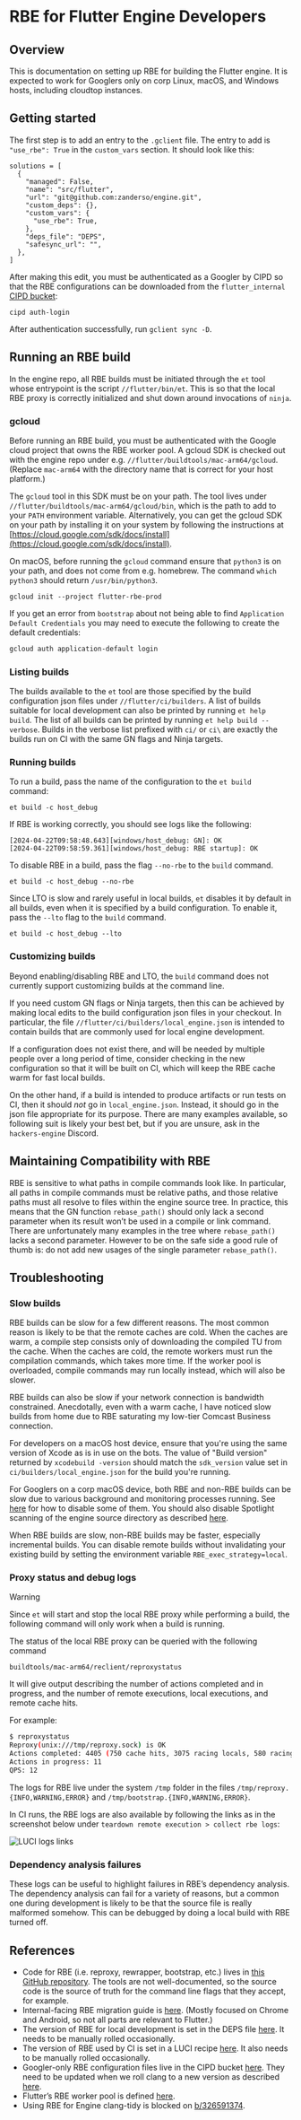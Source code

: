 # RBE for Flutter Engine Developers

## Overview

This is documentation on setting up RBE for building the Flutter engine. It is
expected to work for Googlers only on corp Linux, macOS, and Windows hosts,
including cloudtop instances.

## Getting started

The first step is to add an entry to the `.gclient` file. The entry to add is
`"use_rbe": True` in the `custom_vars` section. It should look like this:

```
solutions = [
  {
    "managed": False,
    "name": "src/flutter",
    "url": "git@github.com:zanderso/engine.git",
    "custom_deps": {},
    "custom_vars": {
      "use_rbe": True,
    },
    "deps_file": "DEPS",
    "safesync_url": "",
  },
]
```

After making this edit, you must be authenticated as a Googler by CIPD so that
the RBE configurations can be downloaded from the `flutter_internal`
[CIPD bucket](https://chrome-infra-packages.appspot.com/p/flutter_internal):

```
cipd auth-login
```

After authentication successfully, run `gclient sync -D`.

## Running an RBE build

In the engine repo, all RBE builds must be initiated through the `et` tool whose
entrypoint is the script `//flutter/bin/et`. This is so that the local RBE
proxy is correctly initialized and shut down around invocations of `ninja`.

### gcloud

Before running an RBE build, you must be authenticated with the Google cloud
project that owns the RBE worker pool. A gcloud SDK is checked out with the
engine repo under e.g. `//flutter/buildtools/mac-arm64/gcloud`.
(Replace `mac-arm64` with the directory name that is correct for your host
platform.)

The `gcloud` tool in this SDK must be on your path. The tool lives under
`//flutter/buildtools/mac-arm64/gcloud/bin`, which is the path to add to your
`PATH` environment variable. Alternatively, you can get the gcloud SDK on your
path by installing it on your system by following the instructions at
[https://cloud.google.com/sdk/docs/install](https://cloud.google.com/sdk/docs/install).

On macOS, before running the `gcloud` command ensure that `python3` is on your
path, and does not come from e.g. homebrew. The command `which python3` should
return `/usr/bin/python3`.

```
gcloud init --project flutter-rbe-prod
```

If you get an error from `bootstrap` about not being able to find `Application
Default Credentials` you may need to execute the following to create the default
credentials:

```sh
gcloud auth application-default login
```

### Listing builds

The builds available to the `et` tool are those specified by the build
configuration json files under `//flutter/ci/builders`. A list of builds
suitable for local development can also be printed by running `et help build`.
The list of all builds can be printed by running `et help build --verbose`.
Builds in the verbose list prefixed with `ci/` or `ci\` are exactly the builds
run on CI with the same GN flags and Ninja targets.

### Running builds

To run a build, pass the name of the configuration to the `et build` command:

```
et build -c host_debug
```

If RBE is working correctly, you should see logs like the following:

```
[2024-04-22T09:58:48.643][windows/host_debug: GN]: OK
[2024-04-22T09:58:59.361][windows/host_debug: RBE startup]: OK
```

To disable RBE in a build, pass the flag `--no-rbe` to the `build` command.

```
et build -c host_debug --no-rbe
```

Since LTO is slow and rarely useful in local builds, `et` disables it by default
in all builds, even when it is specified by a build configuration. To enable
it, pass the `--lto` flag to the `build` command.

```
et build -c host_debug --lto
```

### Customizing builds

Beyond enabling/disabling RBE and LTO, the `build` command does not currently
support customizing builds at the command line.

If you need custom GN flags or Ninja targets, then this can be achieved by
making local edits to the build configuration json files in your checkout. In
particular, the file `//flutter/ci/builders/local_engine.json` is intended to
contain builds that are commonly used for local engine development.

If a configuration does not exist there, and will be needed by multiple people
over a long period of time, consider checking in the new configuration so that
it will be built on CI, which will keep the RBE cache warm for fast local
builds.

On the other hand, if a build is intended to produce artifacts or run tests on
CI, then it should _not_ go in `local_engine.json`. Instead, it should go in
the json file appropriate for its purpose. There are many examples available,
so following suit is likely your best bet, but if you are unsure, ask in the
`hackers-engine` Discord.

## Maintaining Compatibility with RBE

RBE is sensitive to what paths in compile commands look like. In particular, all
paths in compile commands must be relative paths, and those relative paths must
all resolve to files within the engine source tree. In practice, this means
that the GN function `rebase_path()` should only lack a second parameter when
its result won’t be used in a compile or link command. There are unfortunately
many examples in the tree where `rebase_path()` lacks a second parameter.
However to be on the safe side a good rule of thumb is: do not add new usages
of the single parameter `rebase_path()`.

## Troubleshooting

### Slow builds

RBE builds can be slow for a few different reasons. The most common reason is
likely to be that the remote caches are cold. When the caches are warm, a
compile step consists only of downloading the compiled TU from the cache. When
the caches are cold, the remote workers must run the compilation commands,
which takes more time. If the worker pool is overloaded, compile commands may
run locally instead, which will also be slower.

RBE builds can also be slow if your network connection is bandwidth constrained.
Anecdotally, even with a warm cache, I have noticed slow builds from home due
to RBE saturating my low-tier Comcast Business connection.

For developers on a macOS host device, ensure that you're using the same version
of Xcode as is in use on the bots. The value of "Build version" returned by
`xcodebuild -version` should match the `sdk_version` value set in
`ci/builders/local_engine.json` for the build you're running.

For Googlers on a corp macOS device, both RBE and non-RBE builds can be slow due
to various background and monitoring processes running. See
[here](https://buganizer.corp.google.com/issues/324404733#comment16) for how to
disable some of them. You should also disable Spotlight scanning of the engine
source directory as described
[here](go/building-chrome-mac#add-the-source-directory-to-the-spotlight-privacy-list).

When RBE builds are slow, non-RBE builds may be faster, especially incremental
builds. You can disable remote builds without invalidating your existing build
by setting the environment variable `RBE_exec_strategy=local`.

### Proxy status and debug logs
> [!WARNING]
> Since `et` will start and stop the local RBE proxy while performing a build,
> the following command will only work when a build is running.

The status of the local RBE proxy can be queried with the following command

```
buildtools/mac-arm64/reclient/reproxystatus
```

It will give output describing the number of actions completed and in progress,
and the number of remote executions, local executions, and remote cache hits.

For example:

```sh
$ reproxystatus
Reproxy(unix:///tmp/reproxy.sock) is OK
Actions completed: 4405 (750 cache hits, 3075 racing locals, 580 racing remotes)
Actions in progress: 11
QPS: 12
```

The logs for RBE live under the system `/tmp` folder in the files `/tmp/reproxy.
{INFO,WARNING,ERROR}` and `/tmp/bootstrap.{INFO,WARNING,ERROR}`.

In CI runs, the RBE logs are also available by following the links as in the
screenshot below under `teardown remote execution > collect rbe logs`:

![LUCI logs links](luci.png "LUCI logs links")

### Dependency analysis failures

These logs can be useful to highlight failures in RBE’s dependency analysis. The
dependency analysis can fail for a variety of reasons, but a common one during
development is likely to be that the source file is really malformed somehow.
This can be debugged by doing a local build with RBE turned off.


## References

* Code for RBE (i.e. reproxy, rewrapper, bootstrap, etc.) lives in
  [this GitHub repository](https://github.com/bazelbuild/reclient). The tools are not
  well-documented, so the source code is the source of truth for the command
  line flags that they accept, for example.
* Internal-facing RBE migration guide is [here](go/reclient-migration-guide).
  (Mostly focused on Chrome and Android, so not all parts are relevant to
  Flutter.)
* The version of RBE for local development is set in the DEPS file
  [here](https://github.com/flutter/engine/blob/8578edf9c9393471ca9eab18e9154f0e6066dcb6/DEPS#L53).
  It needs to be manually rolled occasionally.
* The version of RBE used by CI is set in a LUCI recipe
  [here](https://flutter.googlesource.com/recipes/+/be12675150183af68223f5fbc6e0f888a1139e79/recipe_modules/rbe/api.py#16).
  It also needs to be manually rolled occasionally.
* Googler-only RBE configuration files live in the CIPD bucket
  [here](https://chrome-infra-packages.appspot.com/p/flutter_internal/rbe/reclient_cfgs).
  They need to be updated when we roll clang to a new version as described
  [here](https://github.com/flutter/engine/pull/52062#issuecomment-2050902282).
* Flutter’s RBE worker pool is defined
  [here](https://source.corp.google.com/piper///depot/google3/configs/cloud/gong/services/flutter_rbe/modules/infra/prod/main.tf).
* Using RBE for Engine clang-tidy is blocked on [b/326591374](http://b/326591374).
